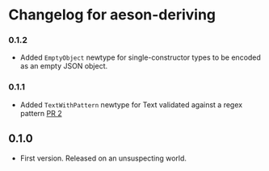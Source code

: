# Changelog for aeson-deriving

### 0.1.2

* Added `EmptyObject` newtype for single-constructor types to be encoded as an empty JSON object.

### 0.1.1

* Added `TextWithPattern` newtype for Text validated against a regex pattern [PR 2](https://github.com/fieldstrength/aeson-deriving/pull/2)

## 0.1.0

* First version. Released on an unsuspecting world.
